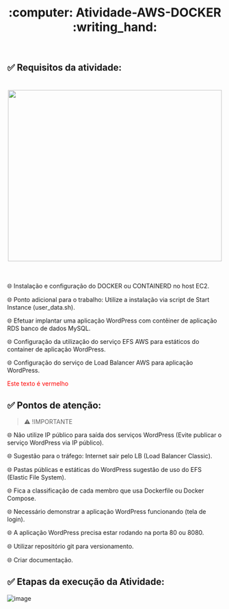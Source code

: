 <h1 align ="center">:computer: Atividade-AWS-DOCKER :writing_hand: </h1><br>


## :white_check_mark: Requisitos da atividade:

   <h1 align="center"> 
   <img src="https://github.com/HectorCardoso53/Atividade-AWS-DOCKER/assets/118605794/59742285-a826-46c3-b719-1f9a29db23a5" width="500" height="400" />
   </h1><br>

   :globe_with_meridians: Instalação e configuração do DOCKER ou CONTAINERD no host EC2.
      
   :globe_with_meridians: Ponto adicional para o trabalho: Utilize a instalação via script de Start Instance (user_data.sh).
      
   :globe_with_meridians: Efetuar implantar uma aplicação WordPress com contêiner de aplicação RDS banco de dados MySQL.
      
   :globe_with_meridians: Configuração da utilização do serviço EFS AWS para estáticos do container de aplicação WordPress.
      
   :globe_with_meridians: Configuração do serviço de Load Balancer AWS para aplicação WordPress.

   



<font color="red">Este texto é vermelho</font>


  
## :white_check_mark: Pontos de atenção: 
   > :warning: !IMPORTANTE

   :globe_with_meridians: Não utilize IP público para saída dos serviços WordPress (Evite publicar o serviço WordPress via IP público).
            
   :globe_with_meridians: Sugestão para o tráfego: Internet sair pelo LB (Load Balancer Classic).
            
   :globe_with_meridians: Pastas públicas e estáticas do WordPress sugestão de uso do EFS (Elastic File System).
            
   :globe_with_meridians: Fica a classificação de cada membro que usa Dockerfile ou Docker Compose.
            
   :globe_with_meridians: Necessário demonstrar a aplicação WordPress funcionando (tela de login).
            
   :globe_with_meridians: A aplicação WordPress precisa estar rodando na porta 80 ou 8080.
        
   :globe_with_meridians: Utilizar repositório git para versionamento.
        
   :globe_with_meridians: Criar documentação.


   

## :white_check_mark: Etapas da execução da Atividade: 

![image](https://github.com/HectorCardoso53/Atividade-AWS-DOCKER/assets/118605794/e391930b-1026-4895-a55d-f30a6e352c34)
